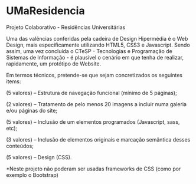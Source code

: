 # UMaResidencia
Projeto Colaborativo - Residências Universitárias

Uma das valências conferidas pela cadeira de Design Hipermédia é o Web Design, mais especificamente utilizando HTML5, CSS3 e Javascript. Sendo assim, uma vez concluída o CTeSP - Tecnologias e Programação de Sistemas de Informação - é plausível o cenário em que tenha de realizar, rapidamente, um protótipo de Website.

Em termos técnicos, pretende-se que sejam concretizados os seguintes items:

(5 valores) – Estrutura de navegação funcional (mínimo de 5 páginas);

(2 valores) –  Tratamento de pelo menos 20 imagens a incluir numa galeria e/ou páginas do site;

(5 valores) – Inclusão de um elementos programados (Javascript, sass, etc);

(3 valores) – Inclusão de elementos originais e marcação semântica desses conteúdos;

(5 valores) – Design (CSS).



*Neste projeto não poderam ser usadas frameworks de CSS (como por exemplo o Bootstrap)
